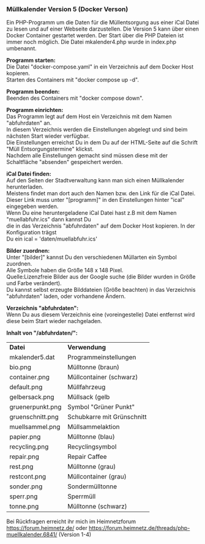 <h3>Müllkalender Version 5 (Docker Verson)</h3>   
Ein PHP-Programm um die Daten für die Müllentsorgung aus einer iCal Datei zu lesen und auf einer Webseite darzustellen.  
Die Version 5 kann über einen Docker Container gestartet werden. Der Start über die PHP Dateien ist immer noch möglich.  
Die Datei mkalender4.php wurde in index.php umbenannt.  

<b>Programm starten:</b>  
Die Datei "docker-compose.yaml" in ein Verzeichnis auf dem Docker Host kopieren.  
Starten des Containers mit "docker compose up -d".  
  
<b>Programm beenden:</b>  
Beenden des Containers mit "docker compose down".  

<b>Programm einrichten:</b>  
Das Programm legt auf dem Host ein Verzeichnis mit dem Namen "abfuhrdaten" an.  
In diesem Verzeichnis werden die Einstellungen abgelegt und sind beim nächsten Start wieder verfügbar.  
Die Einstellungen erreichst Du in dem Du auf der HTML-Seite auf die Schrift "Müll Entsorgungstermine" klickst.  
Nachdem alle Einstellungen gemacht sind müssen diese mit der Schaltfläche "absenden" gespeichert werden.  
  
<b>iCal Datei finden:</b>  
Auf den Seiten der Stadtverwaltung kann man sich einen Müllkalender herunterladen.  
Meistens findet man dort auch den Namen bzw. den Link für die iCal Datei.  
Dieser Link muss unter "[programm]" in den Einstellungen hinter "ical" eingegeben werden.  
Wenn Du eine heruntergeladene iCal Datei hast z.B mit dem Namen "muellabfuhr.ics" dann kannst Du  
die in das Verzeichnis "abfuhrdaten" auf dem Docker Host kopieren. In der Konfiguration trägst  
Du ein ical = 'daten/muellabfuhr.ics'  
  
<b>Bilder zuordnen:</b>  
Unter "[bilder]" kannst Du den verschiedenen Müllarten ein Symbol zuordnen.  
Alle Symbole haben die Größe 148 x 148 Pixel.  
Quelle:Lizenzfreie Bilder aus der Google suche (die Bilder wurden in Größe und Farbe verändert).  
Du kannst selbst erzeugte Bilddateien (Größe beachten) in das Verzeichnis "abfuhrdaten" laden, oder vorhandene Ändern.  
  
<b>Verzeichnis "abfuhrdaten":</b>  
Wenn Du aus diesem Verzeichnis eine (voreingestelle) Datei entfernst wird diese beim Start wieder nachgeladen.  
  
<b>Inhalt von "<Dockerverzeichnis>/abfuhrdaten/":</b>  
<table border="0px">
  <tr>
    <td><b>Datei</b></td>  
    <td><b>Verwendung</b></td>
  </tr>
  <tr>
    <td>mkalender5.dat </td>  
    <td>Programmeinstellungen</td>
  </tr>
  <tr>
    <td>bio.png</td>  
    <td>Mülltonne (braun)</td>
  </tr>  
  <tr>
    <td>container.png</td>  
    <td>Müllcontainer (schwarz)</td>
  </tr>  
   <tr>
    <td>default.png</td>  
    <td>Müllfahrzeug</td>
  </tr>  
    <tr>
    <td>gelbersack.png</td>  
    <td>Müllsack (gelb</td>
  </tr>  
    <tr>
    <td>gruenerpunkt.png</td>  
    <td>Symbol "Grüner Punkt"</td>
  </tr>  
    </tr>  
    <tr>
    <td>gruenschnitt.png</td>  
    <td>Schubkarre mit Grünschnitt</td>
  </tr> 
    </tr>  
    <tr>
    <td>muellsammel.png</td>  
    <td>Müllsammelaktion</td>
  </tr> 
    </tr>  
    <tr>
    <td>papier.png</td>  
    <td>Mülltonne (blau)</td>
  </tr> 
    </tr>  
    <tr>
    <td>recycling.png</td>  
    <td>Recyclingsymbol</td>
  </tr> 
  <tr>
    <td>repair.png</td>  
    <td>Repair Caffee</td>
  </tr> 
   <tr>
    <td>rest.png</td>  
    <td>Mülltonne (grau)</td>
  </tr> 
  <tr>
    <td>restcont.png</td>  
    <td>Müllcontainer (grau)</td>
  </tr> 
  <tr>
    <td>sonder.png</td>  
    <td>Sondermülltonne</td>
  </tr> 
  <tr>
    <td>sperr.png</td>  
    <td>Sperrmüll</td>
  </tr> 
  <tr>
    <td>tonne.png</td>  
    <td>Mülltonne (schwarz)</td>
  </tr> 
</table>  

Bei Rückfragen erreicht ihr mich im Heimnetzforum https://forum.heimnetz.de/
oder
https://forum.heimnetz.de/threads/php-muellkalender.6841/  (Version 1-4)  
  
